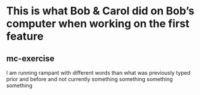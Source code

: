 # This is what Bob & Carol did on Bob’s computer when working on the first feature
## mc-exercise
I am running rampant with different words than what was previously typed prior and before and not currently something something
something something
